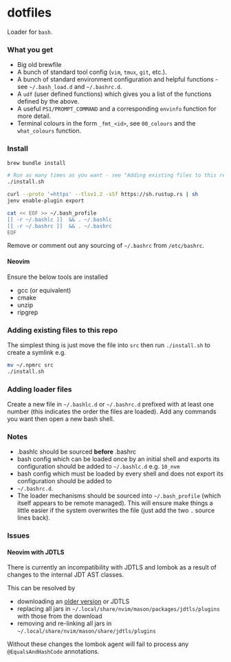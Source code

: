 # dotfiles

Loader for `bash`.

### What you get

- Big old brewfile
- A bunch of standard tool config (`vim`, `tmux`, `git`, etc.).
- A bunch of standard environment configuration and helpful functions - see `~/.bash_load.d` and `~/.bashrc.d`.
- A `udf` (user defined functions) which gives you a list of the functions defined by the above.
- A useful `PS1/PROMPT_COMMAND` and a corresponding `envinfo` function for more detail.
- Terminal colours in the form `_fmt_<id>`, see `00_colours` and the `what_colours` function.

### Install

```bash
brew bundle install

# Run as many times as you want - see "Adding existing files to this repo"
./install.sh

curl --proto '=https' --tlsv1.2 -sSf https://sh.rustup.rs | sh
jenv enable-plugin export

cat << EOF >> ~/.bash_profile
[[ -r ~/.bashlc ]]  && . ~/.bashlc
[[ -r ~/.bashrc ]]  && . ~/.bashrc
EOF
```

Remove or comment out any sourcing of `~/.bashrc` from `/etc/bashrc`.

#### Neovim

Ensure the below tools are installed
- gcc (or equivalent)
- cmake
- unzip
- ripgrep

### Adding existing files to this repo

The simplest thing is just move the file into `src` then run `./install.sh` to create a symlink e.g.
```bash
mv ~/.npmrc src
./install.sh
```

### Adding loader files

Create a new file in `~/.bashlc.d` or `~/.bashrc.d` prefixed with at least one number (this indicates the order
the files are loaded). Add any commands you want then open a new bash shell.

### Notes

- .bashlc should be sourced **before** .bashrc
- bash config which can be loaded once by an initial shell and exports its configuration should be added to
  `~/.bashlc.d` e.g. `10_nvm`
- bash config which must be loaded by every shell and does not export its configuration should be added to
- `~/.bashrc.d`.
- The loader mechanisms should be sourced into `~/.bash_profile` (which itself appears to be remote managed). This
  will ensure make things a little easier if the system overwrites the file (just add the two `.` source lines back).

### Issues

#### Neovim with JDTLS

There is currently an incompatibility with JDTLS and lombok as a result of changes to the internal JDT AST classes.

This can be resolved by
- downloading an [older version](https://download.eclipse.org/jdtls/milestones/1.30.1/jdt-language-server-1.30.1-202402151717.tar.gz) or JDTLS
- replacing all jars in `~/.local/share/nvim/mason/packages/jdtls/plugins` with those from the download
- removing and re-linking all jars in `~/.local/share/nvim/mason/share/jdtls/plugins`

Without these changes the lombok agent will fail to process any `@EqualsAndHashCode` annotations.

